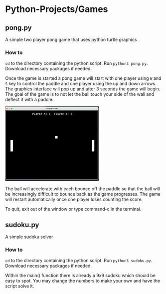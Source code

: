 # Python-Projects/Games

## pong.py

A simple two player pong game that uses python turtle graphics

### How to

`cd` to the directory containing the python script. Run `python3 pong.py`. Download necessary packages if needed.

Once the game is started a pong game will start with one player using `W` and `S` key to control the paddle and one player using the up and down arrows. The graphics interface will pop up and after 3 seconds the game will begin. The goal of the game is to not let the ball touch your side of the wall and deflect it with a paddle.

<img src="img/pong.png" alt="image" width="300" height="auto">

The ball will accelerate with each bounce off the paddle so that the ball will be increasingly difficult to bounce back as the game progresses. The game will restart automatically once one player loses counting the score.

To quit, exit out of the window or type command-c in the terminal.

## sudoku.py

A simple sudoku solver

### How to

`cd` to the directory containing the python script. Run `python3 sudoku.py`. Download necessary packages if needed.

Within the main() function there is already a 9x9 sudoku which should be easy to spot. You may change the numbers to make your own and have the script solve it.
